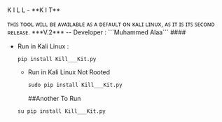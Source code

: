 ####
<p style="coler:red"> K I L L - **K I T**</p>
ᴛʜɪꜱ ᴛᴏᴏʟ ᴡɪʟʟ ʙᴇ ᴀᴠᴀɪʟᴀʙʟᴇ ᴀꜱ ᴀ ᴅᴇꜰᴀᴜʟᴛ ᴏɴ ᴋᴀʟɪ ʟɪɴᴜx, ᴀꜱ ɪᴛ ɪꜱ ɪᴛꜱ ꜱᴇᴄᴏɴᴅ ʀᴇʟᴇᴀꜱᴇ.
***V.2***
-- Developer : ```Muhammed Alaa```
####

- Run in Kali Linux :
  ```python
  pip install Kill___Kit.py
  ```
  - Run in Kali Linux Not Rooted
    ```python
    sudo pip install Kill___Kit.py
    ```
    ##Another To Run

  ```python
  su pip install Kill___Kit.py
  ```
  
